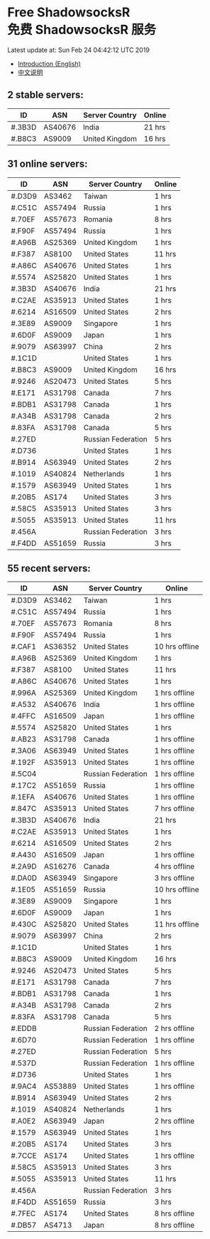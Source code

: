 # Free ShadowsocksR<br>免费 ShadowsocksR 服务

Latest update at: Sun Feb 24 04:42:12 UTC 2019

- [Introduction (English)](https://vision-network.readthedocs.io/en/latest/autossr/autossr.html)
- [中文说明](https://vision-network.readthedocs.io/zh_CN/latest/autossr/autossr.html)


## 2 stable servers:

| ID | ASN | Server Country | Online |
| ------ | ------ | ------ | ------ |
| #.3B3D | AS40676 | India | 21 hrs |
| #.B8C3 | AS9009 | United Kingdom | 16 hrs |

## 31 online servers:

| ID | ASN | Server Country | Online |
| ------ | ------ | ------ | ------ |
| #.D3D9 | AS3462 | Taiwan | 1 hrs |
| #.C51C | AS57494 | Russia | 1 hrs |
| #.70EF | AS57673 | Romania | 8 hrs |
| #.F90F | AS57494 | Russia | 1 hrs |
| #.A96B | AS25369 | United Kingdom | 1 hrs |
| #.F387 | AS8100 | United States | 11 hrs |
| #.A86C | AS40676 | United States | 1 hrs |
| #.5574 | AS25820 | United States | 1 hrs |
| #.3B3D | AS40676 | India | 21 hrs |
| #.C2AE | AS35913 | United States | 1 hrs |
| #.6214 | AS16509 | United States | 2 hrs |
| #.3E89 | AS9009 | Singapore | 1 hrs |
| #.6D0F | AS9009 | Japan | 1 hrs |
| #.9079 | AS63997 | China | 2 hrs |
| #.1C1D |  | United States | 1 hrs |
| #.B8C3 | AS9009 | United Kingdom | 16 hrs |
| #.9246 | AS20473 | United States | 5 hrs |
| #.E171 | AS31798 | Canada | 7 hrs |
| #.BDB1 | AS31798 | Canada | 1 hrs |
| #.A34B | AS31798 | Canada | 2 hrs |
| #.83FA | AS31798 | Canada | 5 hrs |
| #.27ED |  | Russian Federation | 5 hrs |
| #.D736 |  | United States | 1 hrs |
| #.B914 | AS63949 | United States | 2 hrs |
| #.1019 | AS40824 | Netherlands | 1 hrs |
| #.1579 | AS63949 | United States | 1 hrs |
| #.20B5 | AS174 | United States | 3 hrs |
| #.58C5 | AS35913 | United States | 3 hrs |
| #.5055 | AS35913 | United States | 11 hrs |
| #.456A |  | Russian Federation | 3 hrs |
| #.F4DD | AS51659 | Russia | 3 hrs |

## 55 recent servers:

| ID | ASN | Server Country | Online |
| ------ | ------ | ------ | ------ |
| #.D3D9 | AS3462 | Taiwan | 1 hrs |
| #.C51C | AS57494 | Russia | 1 hrs |
| #.70EF | AS57673 | Romania | 8 hrs |
| #.F90F | AS57494 | Russia | 1 hrs |
| #.CAF1 | AS36352 | United States | 10 hrs offline |
| #.A96B | AS25369 | United Kingdom | 1 hrs |
| #.F387 | AS8100 | United States | 11 hrs |
| #.A86C | AS40676 | United States | 1 hrs |
| #.996A | AS25369 | United Kingdom | 1 hrs offline |
| #.A532 | AS40676 | India | 1 hrs offline |
| #.4FFC | AS16509 | Japan | 1 hrs offline |
| #.5574 | AS25820 | United States | 1 hrs |
| #.AB23 | AS31798 | Canada | 1 hrs offline |
| #.3A06 | AS63949 | United States | 1 hrs offline |
| #.192F | AS35913 | United States | 1 hrs offline |
| #.5C04 |  | Russian Federation | 1 hrs offline |
| #.17C2 | AS51659 | Russia | 1 hrs offline |
| #.1EFA | AS40676 | United States | 1 hrs offline |
| #.847C | AS35913 | United States | 7 hrs offline |
| #.3B3D | AS40676 | India | 21 hrs |
| #.C2AE | AS35913 | United States | 1 hrs |
| #.6214 | AS16509 | United States | 2 hrs |
| #.A430 | AS16509 | Japan | 1 hrs offline |
| #.2A9D | AS16276 | Canada | 4 hrs offline |
| #.DA0D | AS63949 | Singapore | 3 hrs offline |
| #.1E05 | AS51659 | Russia | 10 hrs offline |
| #.3E89 | AS9009 | Singapore | 1 hrs |
| #.6D0F | AS9009 | Japan | 1 hrs |
| #.430C | AS25820 | United States | 11 hrs offline |
| #.9079 | AS63997 | China | 2 hrs |
| #.1C1D |  | United States | 1 hrs |
| #.B8C3 | AS9009 | United Kingdom | 16 hrs |
| #.9246 | AS20473 | United States | 5 hrs |
| #.E171 | AS31798 | Canada | 7 hrs |
| #.BDB1 | AS31798 | Canada | 1 hrs |
| #.A34B | AS31798 | Canada | 2 hrs |
| #.83FA | AS31798 | Canada | 5 hrs |
| #.EDDB |  | Russian Federation | 2 hrs offline |
| #.6D70 |  | Russian Federation | 1 hrs offline |
| #.27ED |  | Russian Federation | 5 hrs |
| #.537D |  | Russian Federation | 1 hrs offline |
| #.D736 |  | United States | 1 hrs |
| #.9AC4 | AS53889 | United States | 1 hrs offline |
| #.B914 | AS63949 | United States | 2 hrs |
| #.1019 | AS40824 | Netherlands | 1 hrs |
| #.A0E2 | AS63949 | Japan | 2 hrs offline |
| #.1579 | AS63949 | United States | 1 hrs |
| #.20B5 | AS174 | United States | 3 hrs |
| #.7CCE | AS174 | United States | 1 hrs offline |
| #.58C5 | AS35913 | United States | 3 hrs |
| #.5055 | AS35913 | United States | 11 hrs |
| #.456A |  | Russian Federation | 3 hrs |
| #.F4DD | AS51659 | Russia | 3 hrs |
| #.7FEC | AS174 | United States | 8 hrs offline |
| #.DB57 | AS4713 | Japan | 8 hrs offline |


